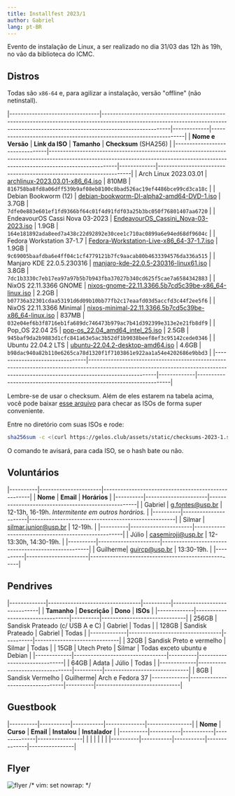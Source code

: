 ```yaml
---
title: Installfest 2023/1
author: Gabriel
lang: pt-BR
---
```


Evento de instalação de Linux, a ser realizado no dia 31/03 das 12h às 19h, no vão da biblioteca do ICMC.

## Distros

Todas são `x86-64` e, para agilizar a instalação, versão "offline" (não netinstall).

|--------------------------------|------------------------------------------------------------------------------------------------------------------------------------------------------------------------------------|-------------|--------------------------------------------------------------------|
| **Nome e Versão**              | **Link da ISO**                                                                                                                                                                    | **Tamanho** | **Checksum** (SHA256)                                              |
|--------------------------------|------------------------------------------------------------------------------------------------------------------------------------------------------------------------------------|-------------|--------------------------------------------------------------------|
| Arch Linux 2023.03.01          | [archlinux-2023.03.01-x86_64.iso](https://mirror.ufscar.br/archlinux/iso/2023.03.01/archlinux-2023.03.01-x86_64.iso)                                                               | 810MB       | `816758ba8fd8a06dff539b9af08eb8100c8bad526ac19ef4486bce99cd3ca18c` |
| Debian Bookworm (12)           | [debian-bookworm-DI-alpha2-amd64-DVD-1.iso](https://cdimage.debian.org/cdimage/bookworm_di_alpha2/amd64/iso-dvd/debian-bookworm-DI-alpha2-amd64-DVD-1.iso)                         | 3.7GB       | `7dfe0e883e601ef1fd9366bf64c01f4d91fdf03a25b3bc050f76801407aa6720` |
| EndeavourOS Cassi Nova 03-2023 | [EndeavourOS_Cassini_Nova-03-2023.iso](https://github.com/endeavouros-team/ISO/releases/download/1-EndeavourOS-ISO-releases-archive/EndeavourOS_Cassini_Nova-03-2023.iso)          | 1.9GB       | `164e181892ada8eed7a438c22d92892e30cee1c710ac0899a6e94ed68df9604c` |
| Fedora Workstation 37-1.7      | [Fedora-Workstation-Live-x86_64-37-1.7.iso](https://download.fedoraproject.org/pub/fedora/linux/releases/37/Workstation/x86_64/iso/Fedora-Workstation-Live-x86_64-37-1.7.iso)      | 1.9GB       | `9c69005baafdba6e4ff04c1cf4779121b7fc9aacab80b4633394576da336a515` |
| Manjaro KDE 22.0.5.230316      | [manjaro-kde-22.0.5-230316-linux61.iso](https://download.manjaro.org/kde/22.0.5/manjaro-kde-22.0.5-230316-linux61.iso)                                                             | 3.8GB       | `7dc1b3330c7eb17ea97a97b5b7b943fba37027b340cd625f5cae7a6584342883` |
| NixOS 22.11.3366 GNOME         | [nixos-gnome-22.11.3366.5b7cd5c39be-x86_64-linux.iso](https://releases.nixos.org/nixos/22.11/nixos-22.11.3366.5b7cd5c39be/nixos-gnome-22.11.3366.5b7cd5c39be-x86_64-linux.iso)     | 2.2GB       | `b07736a32301cdaa53191d6d09b10bb77fb2c17eaafd03d5accfd3c44f2ee5f6` |
| NixOS 22.11.3366 Minimal       | [nixos-minimal-22.11.3366.5b7cd5c39be-x86_64-linux.iso](https://releases.nixos.org/nixos/22.11/nixos-22.11.3366.5b7cd5c39be/nixos-minimal-22.11.3366.5b7cd5c39be-x86_64-linux.iso) | 837MB       | `032e04ef6b3f8716eb1fa689dc746473b979ac7b41d392399e313e2e21fb8df9` |
| Pop_OS 22.04 25                | [pop-os_22.04_amd64_intel_25.iso](https://iso.pop-os.org/22.04/amd64/intel/25/pop-os_22.04_amd64_intel_25.iso)                                                                     | 2.5GB       | `945baf9da2b9883d1cfc841a63e5ac3b52df1b9038beef8ef3c95142cede0346` |
| Ubuntu 22.04.2 LTS             | [ubuntu-22.04.2-desktop-amd64.iso](https://releases.ubuntu.com/22.04.2/ubuntu-22.04.2-desktop-amd64.iso)                                                                           | 4.6GB       | `b98dac940a82b110e6265ca78d1320f1f7103861e922aa1a54e4202686e9bbd3` |
|--------------------------------|------------------------------------------------------------------------------------------------------------------------------------------------------------------------------------|-------------|--------------------------------------------------------------------|

Lembre-se de usar o checksum. Além de eles estarem na tabela acima, você pode
baixar [esse arquivo](/assets/static/checksums-2023-1.sha256)
para checar as ISOs de forma super conveniente.

Entre no diretório com suas ISOs e rode:

```bash
sha256sum -c <(curl https://gelos.club/assets/static/checksums-2023-1.sha256)
```

O comando te avisará, para cada ISO, se o hash bate ou não.

## Voluntários

|----------|----------------------|----------------------------------------------------|
| **Nome** | **Email**            | **Horários**                                       |
|----------|----------------------|----------------------------------------------------|
| Gabriel  | g.fontes@usp.br      | 12-13h, 16-19h. _Intermitente em outros horários._ |
|----------|----------------------|----------------------------------------------------|
| Silmar   | silmar.junior@usp.br | 12-19h.                                            |
|----------|----------------------|----------------------------------------------------|
| Júlio    | casemiroji@usp.br    | 12-13:30h, 14:30-19h.                              |
|----------|----------------------|----------------------------------------------------|
| Guilherme| guircp@usp.br        | 13:30-19h.                                         |
|----------|----------------------|----------------------------------------------------|



## Pendrives

|-------------|---------------------------------|----------|------------------------------|
| **Tamanho** | **Descrição**                   | **Dono** | **ISOs**                     |
|-------------|---------------------------------|----------|------------------------------|
| 256GB       | Sandisk Prateado (c/ USB A e C) | Gabriel  | Todas                        |
| 128GB       | Sandisk Prateado                | Gabriel  | Todas                        |
|-------------|---------------------------------|----------|------------------------------|
| 32GB        | Sandisk Preto e vermelho        | Silmar   | Todas                        |
| 15GB        | Utech Preto                     | Silmar   | Todas exceto ubuntu e Debian |
|-------------|---------------------------------|----------|------------------------------|
| 64GB        | Adata                           | Júlio    | Todas                        |
|-------------|---------------------------------|----------|------------------------------|
| 8GB         | Sandisk Vermelho                | Guilherme| Arch e Fedora 37
|-------------|---------------------------------|----------|------------------------------|

## Guestbook

|----------|-----------|-----------|--------------|----------------|
| **Nome** | **Curso** | **Email** | **Instalou** | **Instalador** |
|----------|-----------|-----------|--------------|----------------|
|          |           |           |              |                |
|----------|-----------|-----------|--------------|----------------|

## Flyer

![flyer](https://cloud.gelos.club/s/Xc54aS3He2FfcT8/preview)
/* vim: set nowrap: */
